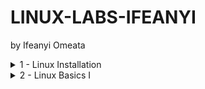 # LINUX-LABS-IFEANYI
by Ifeanyi Omeata

<details>
  <summary>1 - Linux Installation </summary>

  ###

  <a href="" target="_blank"><img src="https://github.com/user-attachments/assets/9b21d709-8705-42ee-bec8-38a7bd09f372" width="720" height="400" /></a>
  
  ### 1. Popular Distributions

  - [ ] [Linux DistroWatch](https://distrowatch.com/)
  #### Fedora-Based
  - [ ] [Fedora](https://distrowatch.com/table.php?distribution=fedora)
  - [ ] [Red Hat Enterprise Linux](https://distrowatch.com/table.php?distribution=redhat)
  - [ ] [CentOS](https://distrowatch.com/table.php?distribution=centos)
  - [ ] [AlmaLinux OS](https://distrowatch.com/table.php?distribution=alma)
  - [ ] [Rocky Linux](https://distrowatch.com/table.php?distribution=rocky)
  #### Debian-Based
  - [ ] [Debian](https://distrowatch.com/table.php?distribution=debian)
  - [ ] [Ubuntu](https://distrowatch.com/table.php?distribution=ubuntu)
  - [ ] [Linux Mint](https://distrowatch.com/table.php?distribution=mint)
  - [ ] [Pop!_OS](https://distrowatch.com/table.php?distribution=popos)
  - [ ] [Kali Linux](https://distrowatch.com/table.php?distribution=kali)
  #### Arch-Based
  - [ ] [Arch Linux](https://distrowatch.com/table.php?distribution=arch)
  - [ ] [Manjaro Linux](https://distrowatch.com/table.php?distribution=manjaro)
  - [ ] [CachyOS](https://distrowatch.com/table.php?distribution=cachyos)
  - [ ] [EndeavourOS](https://distrowatch.com/table.php?distribution=endeavour)
  
  ### 2. Install Linux (Ubuntu) on Windows with WSL
  - [ ] Open Windows Terminal as Administrator
  ```
  wsl --install
  ```

  ### 3. Show all available Linux Distributions we can download to WSL
  ```
  wsl -l -o
  ```

  ### 4. To Install a distribution: debian to WSL
  ```
  wsl --install -d Debian
  ```

  ### 5. To UnInstall a Distro in WSL
  ```
  wsl --unregister Debian
  ```

</details>

<details>
  <summary>2 - Linux Basics I </summary>

  ###

  <a href="" target="_blank"><img src="https://github.com/user-attachments/assets/f7d3255c-ce97-4958-9314-408f502bf8ef" width="720" height="400" /></a>

  ### 1. Popular Distributions

  - [ ] [Linux DistroWatch](https://distrowatch.com/)


</details>






